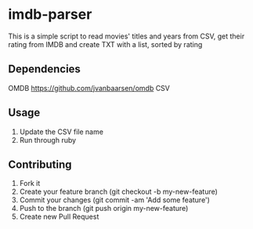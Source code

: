 # imdb-parser
This is a simple script to read movies' titles and years from CSV, get their rating from IMDB and create TXT with a list, sorted by rating

## Dependencies

OMDB https://github.com/jvanbaarsen/omdb
CSV


## Usage

1. Update the CSV file name
2. Run through ruby

## Contributing

1. Fork it
2. Create your feature branch (git checkout -b my-new-feature)
3. Commit your changes (git commit -am 'Add some feature')
4. Push to the branch (git push origin my-new-feature)
5. Create new Pull Request